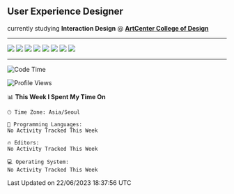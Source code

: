 ## User Experience Designer
<div> currently studying <strong>Interaction Design</strong> @ <strong><a href="https://www.artcenter.edu/">ArtCenter College of Design</a></strong></div>

<hr />

<div style="flex">
 <img src="https://img.shields.io/badge/Typescript-3178C6?style=flat-square&logo=Typescript&logoColor=white"/>
 <img src="https://img.shields.io/badge/Storybook-FF4785?style=flat-square&logo=Storybook&logoColor=white"/>
 <img src="https://img.shields.io/badge/React-61DAFB?style=flat-square&logo=React&logoColor=black"/>
 <img src="https://img.shields.io/badge/JavaScript-F7DF1E?style=flat-square&logo=javascript&logoColor=black"/>
 <img src="https://img.shields.io/badge/styled components-DB7093?style=flat-square&logo=styled-components&logoColor=white"/>
 <img src="https://img.shields.io/badge/Sass-CC6699?style=flat-square&logo=Sass&logoColor=white"/>
 <img src="https://img.shields.io/badge/Tailwind CSS-06B6D4?style=flat-square&logo=Tailwind CSS&logoColor=white"/>
 <img src="https://img.shields.io/badge/CSS3-1572B6?style=flat-square&logo=css3&logoColor=white"/>
</div>

<hr />

<!--START_SECTION:waka-->
![Code Time](http://img.shields.io/badge/Code%20Time-314%20hrs%2046%20mins-blue)

![Profile Views](http://img.shields.io/badge/Profile%20Views-34-blue)

📊 **This Week I Spent My Time On** 

```text
🕑︎ Time Zone: Asia/Seoul

💬 Programming Languages: 
No Activity Tracked This Week

🔥 Editors: 
No Activity Tracked This Week

💻 Operating System: 
No Activity Tracked This Week
```


 Last Updated on 22/06/2023 18:37:56 UTC
<!--END_SECTION:waka-->

<!--
**ggkim0614/ggkim0614** is a ✨ _special_ ✨ repository because its `README.md` (this file) appears on your GitHub profile.

Here are some ideas to get you started:

- 🔭 I’m currently working on ...
- 🌱 I’m currently learning ...
- 👯 I’m looking to collaborate on ...
- 🤔 I’m looking for help with ...
- 💬 Ask me about ...
- 📫 How to reach me: ...
- 😄 Pronouns: ...
- ⚡ Fun fact: ...
-->
